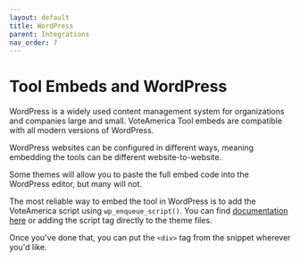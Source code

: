 ```yaml
---
layout: default
title: WordPress
parent: Integrations
nav_order: 7
---
```


# Tool Embeds and WordPress

WordPress is a widely used content management system for organizations and companies large and small. VoteAmerica Tool embeds are compatible with all modern versions of WordPress.

WordPress websites can be configured in different ways, meaning embedding the tools can be different website-to-website.

Some themes will allow you to paste the full embed code into the WordPress editor, but many will not.

The most reliable way to embed the tool in WordPress is to add the VoteAmerica script using `wp_enqueue_script()`. You can find [documentation here](https://developer.wordpress.org/reference/functions/wp_enqueue_script/) or adding the script tag directly to the theme files.

Once you've done that, you can put the `<div>` tag from the snippet wherever you'd like.


